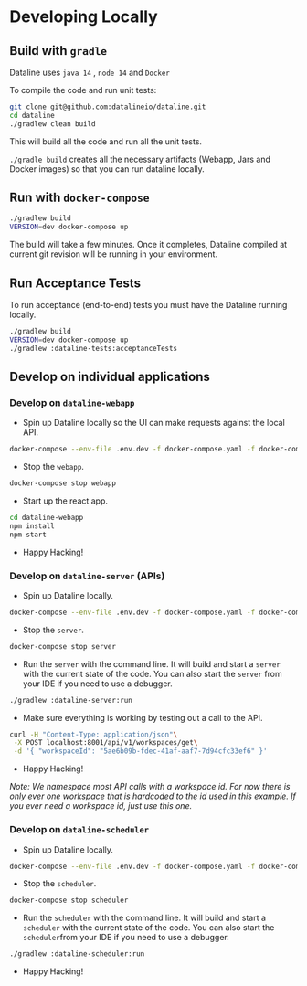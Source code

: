 # Developing Locally

## Build with `gradle`

Dataline uses `java 14` , `node 14` and `Docker`

To compile the code and run unit tests:

```bash
git clone git@github.com:datalineio/dataline.git
cd dataline
./gradlew clean build
```

This will build all the code and run all the unit tests.

`./gradle build` creates all the necessary artifacts \(Webapp, Jars and Docker images\) so that you can run dataline locally.

## Run with `docker-compose`

```bash
./gradlew build
VERSION=dev docker-compose up
```

The build will take a few minutes. Once it completes, Dataline compiled at current git revision will be running in your environment.

## Run Acceptance Tests

To run acceptance \(end-to-end\) tests you must have the Dataline running locally.

```bash
./gradlew build
VERSION=dev docker-compose up
./gradlew :dataline-tests:acceptanceTests
```

## Develop on individual applications

### Develop on `dataline-webapp`

* Spin up Dataline locally so the UI can make requests against the local API.

```bash
docker-compose --env-file .env.dev -f docker-compose.yaml -f docker-compose.dev.yaml up -d
```

* Stop the `webapp`.

```bash
docker-compose stop webapp
```

* Start up the react app.

```bash
cd dataline-webapp
npm install
npm start
```

* Happy Hacking!

### Develop on `dataline-server` \(APIs\)

* Spin up Dataline locally.

```bash
docker-compose --env-file .env.dev -f docker-compose.yaml -f docker-compose.dev.yaml up -d
```

* Stop the `server`.

```bash
docker-compose stop server
```

* Run the `server` with the command line. It will build and start a `server` with the current state of the code. You can also start the `server` from your IDE if you need to use a debugger.

```bash
./gradlew :dataline-server:run
```

* Make sure everything is working by testing out a call to the API.

```bash
curl -H "Content-Type: application/json"\
 -X POST localhost:8001/api/v1/workspaces/get\
 -d '{ "workspaceId": "5ae6b09b-fdec-41af-aaf7-7d94cfc33ef6" }'
```

* Happy Hacking!

_Note: We namespace most API calls with a workspace id. For now there is only ever one workspace that is hardcoded to the id used in this example. If you ever need a workspace id, just use this one._

### Develop on `dataline-scheduler`

* Spin up Dataline locally.

```bash
docker-compose --env-file .env.dev -f docker-compose.yaml -f docker-compose.dev.yaml up -d
```

* Stop the `scheduler`.

```bash
docker-compose stop scheduler
```

* Run the `scheduler` with the command line. It will build and start a `scheduler` with the current state of the code. You can also start the `scheduler`from your IDE if you need to use a debugger.

```bash
./gradlew :dataline-scheduler:run
```

* Happy Hacking!

